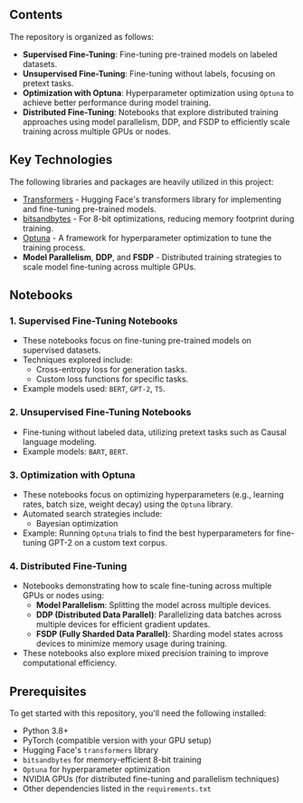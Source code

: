 ## Contents

The repository is organized as follows:

- **Supervised Fine-Tuning**: Fine-tuning pre-trained models on labeled datasets.
- **Unsupervised Fine-Tuning**: Fine-tuning without labels, focusing on pretext tasks.
- **Optimization with Optuna**: Hyperparameter optimization using `Optuna` to achieve better performance during model training.
- **Distributed Fine-Tuning**: Notebooks that explore distributed training approaches using model parallelism, DDP, and FSDP to efficiently scale training across multiple GPUs or nodes.

## Key Technologies

The following libraries and packages are heavily utilized in this project:

- [Transformers](https://github.com/huggingface/transformers) - Hugging Face's transformers library for implementing and fine-tuning pre-trained models.
- [bitsandbytes](https://github.com/TimDettmers/bitsandbytes) - For 8-bit optimizations, reducing memory footprint during training.
- [Optuna](https://optuna.org/) - A framework for hyperparameter optimization to tune the training process.
- **Model Parallelism**, **DDP**, and **FSDP** - Distributed training strategies to scale model fine-tuning across multiple GPUs.

## Notebooks

### 1. **Supervised Fine-Tuning Notebooks**
   - These notebooks focus on fine-tuning pre-trained models on supervised datasets.
   - Techniques explored include:
     - Cross-entropy loss for generation tasks.
     - Custom loss functions for specific tasks.
   - Example models used: `BERT`, `GPT-2`, `T5`.

### 2. **Unsupervised Fine-Tuning Notebooks**
   - Fine-tuning without labeled data, utilizing pretext tasks such as Causal language modeling.
   - Example models: `BART`, `BERT`.

### 3. **Optimization with Optuna**
   - These notebooks focus on optimizing hyperparameters (e.g., learning rates, batch size, weight decay) using the `Optuna` library.
   - Automated search strategies include:
     - Bayesian optimization
   - Example: Running `Optuna` trials to find the best hyperparameters for fine-tuning GPT-2 on a custom text corpus.

### 4. **Distributed Fine-Tuning**
   - Notebooks demonstrating how to scale fine-tuning across multiple GPUs or nodes using:
     - **Model Parallelism**: Splitting the model across multiple devices.
     - **DDP (Distributed Data Parallel)**: Parallelizing data batches across multiple devices for efficient gradient updates.
     - **FSDP (Fully Sharded Data Parallel)**: Sharding model states across devices to minimize memory usage during training.
   - These notebooks also explore mixed precision training to improve computational efficiency.

## Prerequisites

To get started with this repository, you'll need the following installed:

- Python 3.8+
- PyTorch (compatible version with your GPU setup)
- Hugging Face's `transformers` library
- `bitsandbytes` for memory-efficient 8-bit training
- `Optuna` for hyperparameter optimization
- NVIDIA GPUs (for distributed fine-tuning and parallelism techniques)
- Other dependencies listed in the `requirements.txt`
